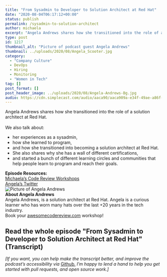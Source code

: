 ```yaml
---
title: "From Sysadmin to Developer to Solution Architect at Red Hat"
date: "2020-08-04T06:17:12+00:00"
status: publish
permalink: /sysadmin-to-solution-architect
author: michaela
excerpt: "Angela Andrews shares how she transitioned into the role of a solution architect at Red Hat. "
type: post
id: 1217
thumbnail_alt: "Picture of podcast guest Angela Andrews"
thumbnail: ../uploads/2020/08/Angela_Scooter.jpg
category:
  - "Company Culture"
  - DevOps
  - Hiring
  - Monitoring
  - "Women in Tech"
tag: []
post_format: []
post_header_image: ../uploads/2020/08/Angela-Andrews-Bg.jpg
audio: https://cdn.simplecast.com/audio/aaca90/aaca909a-e34f-49ae-a86f-f59e4fa807f0/f3b7dbb9-70fc-458f-9af8-1a58c3d240a4/angela-andrews-readyy_tc.mp3
---
```


<div class="episode-about">
Angela Andrews shares how she transitioned into the role of a solution architect at Red Hat.
<br/> <br/>We also talk about:
<ul>
<li> her experiences as a sysadmin,</li>
<li> how she learned to program,</li>
<li> and how she transitioned into becoming a solution architect at Red Hat.</li>
<li> She also shares why she has a wall of different certifications,</li>
<li> and started a bunch of different learning circles and communities that help people learn to program and reach their goals.</li>
</ul>
</div>
<div class=" episode-links">
<b>Episode Resources:</b><br/>
<a href="https://www.michaelagreiler.com/workshops/">Michaela’s Code Review Workshops</a><br/>
<a href="https://twitter.com/ScooterPhoenix">Angela’s Twitter</a><br/>
<!--<a href="">THIRD LINK</a><br/>-->
</div>

<div class="row pt-2 align-items-center">
<div class="col-4 guest-picture">
<img src="../uploads/2020/08/Angela_Scooter.jpg" alt="Picture of Angela Andrews"/>
</div>
<div class="col-8 guest-about">
<b>About Angela Andrews</b><br/>
Angela Andrews, is a solution architect at Red Hat. Angela is a curious learner who has worn many hats over the last +20 years in the tech industry.
</div>
</div>

<div class="sponsorship">
Book your <a href="https://www.michaelagreiler.com/workshops">awesomecodereview.com</a> workshop!
</div>

## Read the whole episode "From Sysadmin to Developer to Solution Architect at Red Hat" (Transcript)

_\[If you want, you can help make the transcript better, and improve the podcast’s accessibility via_ [Github](https://github.com/mgreiler/se-unlocked/tree/master/Transcripts)_[.](https://github.com/mgreiler/se-unlocked/tree/master/Transcripts) I’m happy to lend a hand to help you get started with pull requests, and open source work.\]_

